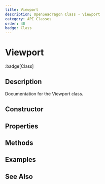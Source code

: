 ```yaml
---
title: Viewport
description: OpenSeadragon Class - Viewport
category: API Classes
order: 40
badge: Class
---
```


# Viewport

:badge[Class]

## Description

Documentation for the Viewport class.

## Constructor

## Properties

## Methods

## Examples

## See Also
